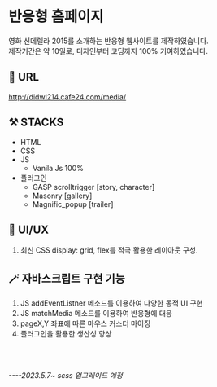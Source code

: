 # 반응형 홈페이지
영화 신데렐라 2015를 소개하는 반응형 웹사이트를 제작하였습니다.<br>
제작기간은 약 10일로, 디자인부터 코딩까지 100% 기여하였습니다.

## 🔗 URL
http://didwl214.cafe24.com/media/

## ⚒️ STACKS
* HTML
* CSS
* JS
  * Vanila Js 100%
* 플러그인
  + GASP scrolltrigger [story, character]
  + Masonry [gallery]
  + Magnific_popup [trailer]

## 🌈 UI/UX
1. 최신 CSS display: grid, flex를 적극 활용한 레이아웃 구성.

## 🪄 자바스크립트 구현 기능
1. JS addEventListner 메소드를 이용하여 다양한 동적 UI 구현
2. JS matchMedia 메소드를 이용하여 반응형에 대응
3. pageX,Y 좌표에 따른 마우스 커스터 마이징
4. 플러그인을 활용한 생산성 향상

<br>
<br>

*----2023.5.7~  scss 업그레이드 예정*
